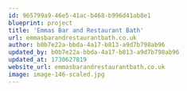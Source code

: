 ```yaml
---
id: 965799a9-46e5-41ac-b468-b996d41ab8e1
blueprint: project
title: 'Emmas Bar and Restaurant Bath'
url: emmasbarandrestaurantbath.co.uk
author: b0b7e22a-bbda-4a17-b813-a9d7b798ab96
updated_by: b0b7e22a-bbda-4a17-b813-a9d7b798ab96
updated_at: 1730627819
website_url: emmasbarandrestaurantbath.co.uk
image: image-146-scaled.jpg
---
```

